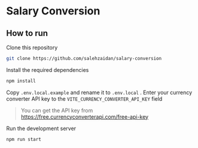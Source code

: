 # Salary Conversion

## How to run

Clone this repository

```sh
git clone https://github.com/salehzaidan/salary-conversion
```

Install the required dependencies

```sh
npm install
```

Copy `.env.local.example` and rename it to `.env.local` . Enter your currency converter API key to the `VITE_CURRENCY_CONVERTER_API_KEY` field

> You can get the API key from https://free.currencyconverterapi.com/free-api-key

Run the development server

```sh
npm run start
```
